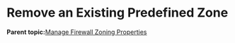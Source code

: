 <!--
SPDX-FileCopyrightText: 2023,2024 Oracle and/or its affiliates.
SPDX-License-Identifier: CC-BY-SA-4.0
-->
# Remove an Existing Predefined Zone

**Parent topic:**[Manage Firewall Zoning Properties](../topics/cockpit-network_configure_the_firewall.md)

